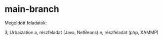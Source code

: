 # main-branch

Megoldott feladatok:

3, Urbaization 
  a, részfeladat (Java, NetBeans)
  e, részfeladat (php, XAMMP)
 
